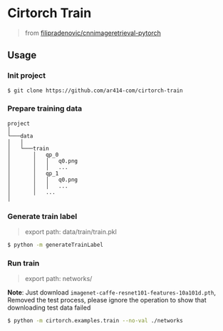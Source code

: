 # Cirtorch Train

> from [filipradenovic/cnnimageretrieval-pytorch](https://github.com/filipradenovic/cnnimageretrieval-pytorch)




## Usage
### Init project
```bash
$ git clone https://github.com/ar414-com/cirtorch-train
```

### Prepare training data
```
project  
│
└───data
│   │
│   └───train
│       │   qp_0
│       │   │   q0.png
│       │   │   ...
│       │   qp_1
│       │   │   q0.png
│       │   │   ...
│       │   ...
│   
```

### Generate train label
> export path: data/train/train.pkl
```bash
$ python -m generateTrainLabel
```

### Run train
> export path: networks/

**Note**: Just download `imagenet-caffe-resnet101-features-10a101d.pth`, Removed the test process, please ignore the operation to show that downloading test data failed
```bash
$ python -m cirtorch.examples.train --no-val ./networks 
```
